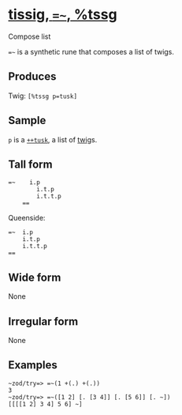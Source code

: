 [tissig, `=~`, %tssg](#tssg)
============================

Compose list

`=~` is a synthetic rune that composes a list of twigs.

Produces
--------

Twig: `[%tssg p=tusk]`

Sample
------

`p` is a [`++tusk`](), a list of [twig]()s.

Tall form
---------

    =~    i.p
            i.t.p
            i.t.t.p
        ==

Queenside:

    =~  i.p
        i.t.p
        i.t.t.p
    ==

Wide form
---------

None

Irregular form
--------------

None

Examples
--------

    ~zod/try=> =~(1 +(.) +(.))
    3
    ~zod/try=> =~([1 2] [. [3 4]] [. [5 6]] [. ~])
    [[[[1 2] 3 4] 5 6] ~]

